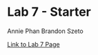 # Lab 7 - Starter
Annie Phan
Brandon Szeto

[Link to Lab 7 Page](https://anniephan02.github.io/Lab7_Starter/    )
